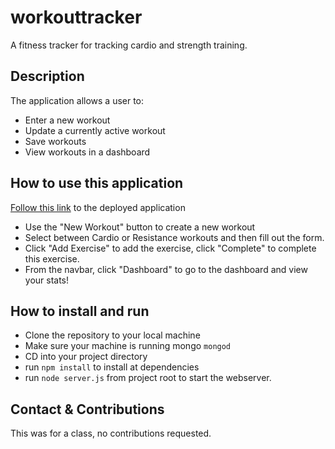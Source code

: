 # workouttracker
A fitness tracker for tracking cardio and strength training.

## Description
The application allows a user to:
* Enter a new workout
* Update a currently active workout
* Save workouts
* View workouts in a dashboard

## How to use this application
[Follow this link]() to the deployed application 
* Use the "New Workout" button to create a new workout
* Select between Cardio or Resistance workouts and then fill out the form.
* Click "Add Exercise" to add the exercise, click "Complete" to complete this exercise.
* From the navbar, click "Dashboard" to go to the dashboard and view your stats!

## How to install and run
* Clone the repository to your local machine
* Make sure your machine is running mongo `mongod`
* CD into your project directory
* run `npm install` to install at dependencies
* run `node server.js` from project root to start the webserver.

## Contact & Contributions
This was for a class, no contributions requested.

